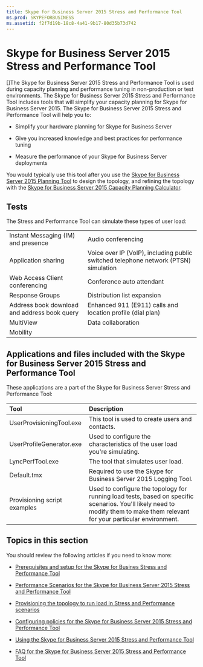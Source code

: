 ```yaml
---
title: Skype for Business Server 2015 Stress and Performance Tool
ms.prod: SKYPEFORBUSINESS
ms.assetid: f2f7d19b-18c8-4a41-9b17-80d35b73d742
---
```



# Skype for Business Server 2015 Stress and Performance Tool
[]The Skype for Business Server 2015 Stress and Performance Tool is used during capacity planning and performance tuning in non-production or test environments.
The Skype for Business Server 2015 Stress and Performance Tool includes tools that will simplify your capacity planning for Skype for Business Server 2015. The Skype for Business Server 2015 Stress and Performance Tool will help you to:
  
    
    


- Simplify your hardware planning for Skype for Business Server
    
  
- Give you increased knowledge and best practices for performance tuning
    
  
- Measure the performance of your Skype for Business Server deployments
    
  

You would typically use this tool after you use the  [Skype for Business Server 2015 Planning Tool](skype-for-business-server-2015-planning-tool.md) to design the topology, and refining the topology with the [Skype for Business Server 2015 Capacity Planning Calculator](skype-for-business-server-2015-capacity-planning-calculator.md). 
  
    
    


## Tests

The Stress and Performance Tool can simulate these types of user load:
  
    
    

|||
|:-----|:-----|
|Instant Messaging (IM) and presence  <br/> |Audio conferencing  <br/> |
|Application sharing  <br/> |Voice over IP (VoIP), including public switched telephone network (PTSN) simulation  <br/> |
|Web Access Client conferencing  <br/> |Conference auto attendant  <br/> |
|Response Groups  <br/> |Distribution list expansion  <br/> |
|Address book download and address book query  <br/> |Enhanced 911 (E911) calls and location profile (dial plan)  <br/> |
|MultiView  <br/> |Data collaboration  <br/> |
|Mobility  <br/> ||
   

## Applications and files included with the Skype for Business Server 2015 Stress and Performance Tool

These applications are a part of the Skype for Business Server Stress and Performance Tool:
  
    
    


|**Tool**|**Description**|
|:-----|:-----|
|UserProvisioningTool.exe  <br/> |This tool is used to create users and contacts.  <br/> |
|UserProfileGenerator.exe  <br/> |Used to configure the characteristics of the user load you're simulating.  <br/> |
|LyncPerfTool.exe  <br/> |The tool that simulates user load.  <br/> |
|Default.tmx  <br/> |Required to use the Skype for Business Server 2015 Logging Tool.  <br/> |
|Provisioning script examples  <br/> |Used to configure the topology for running load tests, based on specific scenarios. You'll likely need to modify them to make them relevant for your particular environment.  <br/> |
   

## Topics in this section

You should review the following articles if you need to know more:
  
    
    

-  [Prerequisites and setup for the Skype for Busines Stress and Performance Tool](prerequisites-and-setup-for-the-skype-for-busines-stress-and-performance-tool.md)
    
  
-  [Performance Scenarios for the Skype for Business Server 2015 Stress and Performance Tool](performance-scenarios-for-the-skype-for-business-server-2015-stress-and-performa.md)
    
  -  [Provisioning the topology to run load in Stress and Performance scenarios](provisioning-the-topology-to-run-load-in-stress-and-performance-scenarios.md)
    
  
  -  [Configuring policies for the Skype for Business Server 2015 Stress and Performance Tool](configuring-policies-for-the-skype-for-business-server-2015-stress-and-performan.md)
    
  
-  [Using the Skype for Business Server 2015 Stress and Performance Tool](using-the-skype-for-business-server-2015-stress-and-performance-tool.md)
    
  
-  [FAQ for the Skype for Business Server 2015 Stress and Performance Tool](faq-for-the-skype-for-business-server-2015-stress-and-performance-tool.md)
    
  

